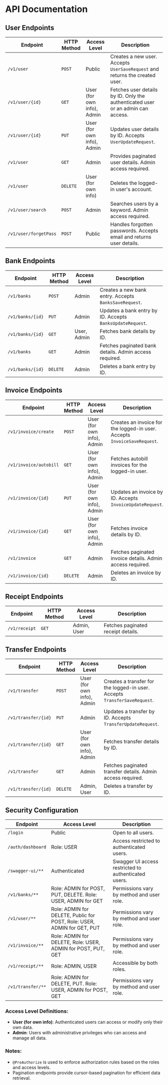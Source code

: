 # API Documentation

## User Endpoints

| **Endpoint**            | **HTTP Method** | **Access Level**                                     | **Description**                                                                 |
|-------------------------|-----------------|------------------------------------------------------|---------------------------------------------------------------------------------|
| `/v1/user`              | `POST`          | Public                                               | Creates a new user. Accepts `UserSaveRequest` and returns the created user.     |
| `/v1/user/{id}`         | `GET`           | User (for own info), Admin                           | Fetches user details by ID. Only the authenticated user or an admin can access. |
| `/v1/user/{id}`         | `PUT`           | User (for own info), Admin                           | Updates user details by ID. Accepts `UserUpdateRequest`.                        |
| `/v1/user`              | `GET`           | Admin                                                | Provides paginated user details. Admin access required.                         |
| `/v1/user`              | `DELETE`        | User (for own info)                                  | Deletes the logged-in user's account.                                           |
| `/v1/user/search`       | `POST`          | Admin                                                | Searches users by a keyword. Admin access required.                             |
| `/v1/user/forgetPass`   | `POST`          | Public                                               | Handles forgotten passwords. Accepts email and returns user details.            |

## Bank Endpoints

| **Endpoint**            | **HTTP Method** | **Access Level**                                     | **Description**                                                                 |
|-------------------------|-----------------|------------------------------------------------------|---------------------------------------------------------------------------------|
| `/v1/banks`             | `POST`          | Admin                                                | Creates a new bank entry. Accepts `BanksSaveRequest`.                           |
| `/v1/banks/{id}`        | `PUT`           | Admin                                                | Updates a bank entry by ID. Accepts `BanksUpdateRequest`.                       |
| `/v1/banks/{id}`        | `GET`           | User, Admin                                          | Fetches bank details by ID.                                                     |
| `/v1/banks`             | `GET`           | Admin                                                | Fetches paginated bank details. Admin access required.                          |
| `/v1/banks/{id}`        | `DELETE`        | Admin                                                | Deletes a bank entry by ID.                                                     |

## Invoice Endpoints

| **Endpoint**            | **HTTP Method** | **Access Level**                                     | **Description**                                                                 |
|-------------------------|-----------------|------------------------------------------------------|---------------------------------------------------------------------------------|
| `/v1/invoice/create`     | `POST`          | User (for own info), Admin                           | Creates an invoice for the logged-in user. Accepts `InvoiceSaveRequest`.        |
| `/v1/invoice/autobill`   | `GET`           | User (for own info), Admin                           | Fetches autobill invoices for the logged-in user.                               |
| `/v1/invoice/{id}`       | `PUT`           | User (for own info), Admin                           | Updates an invoice by ID. Accepts `InvoiceUpdateRequest`.                       |
| `/v1/invoice/{id}`       | `GET`           | User (for own info), Admin                           | Fetches invoice details by ID.                                                  |
| `/v1/invoice`            | `GET`           | Admin                                                | Fetches paginated invoice details. Admin access required.                       |
| `/v1/invoice/{id}`       | `DELETE`        | Admin                                                | Deletes an invoice by ID.                                                       |

## Receipt Endpoints

| **Endpoint**            | **HTTP Method** | **Access Level**                                     | **Description**                                                                 |
|-------------------------|-----------------|------------------------------------------------------|---------------------------------------------------------------------------------|
| `/v1/receipt`           | `GET`           | Admin, User                                          | Fetches paginated receipt details.                                              |

## Transfer Endpoints

| **Endpoint**            | **HTTP Method** | **Access Level**                                     | **Description**                                                                 |
|-------------------------|-----------------|------------------------------------------------------|---------------------------------------------------------------------------------|
| `/v1/transfer`          | `POST`          | User (for own info), Admin                           | Creates a transfer for the logged-in user. Accepts `TransferSaveRequest`.        |
| `/v1/transfer/{id}`     | `PUT`           | Admin                                                | Updates a transfer by ID. Accepts `TransferUpdateRequest`.                      |
| `/v1/transfer/{id}`     | `GET`           | User (for own info), Admin                           | Fetches transfer details by ID.                                                 |
| `/v1/transfer`          | `GET`           | Admin                                                | Fetches paginated transfer details. Admin access required.                      |
| `/v1/transfer/{id}`     | `DELETE`        | Admin, User                                          | Deletes a transfer by ID.                                                       |

## Security Configuration

| **Endpoint**            | **Access Level**                                     | **Description**                                                                 |
|-------------------------|------------------------------------------------------|---------------------------------------------------------------------------------|
| `/login`                | Public                                               | Open to all users.                                                              |
| `/auth/dashboard`       | Role: USER                                           | Access restricted to authenticated users.                                       |
| `/swagger-ui/**`        | Authenticated                                        | Swagger UI access restricted to authenticated users.                            |
| `/v1/banks/**`          | Role: ADMIN for POST, PUT, DELETE. Role: USER, ADMIN for GET | Permissions vary by method and user role.                                        |
| `/v1/user/**`           | Role: ADMIN for DELETE, Public for POST, Role: USER, ADMIN for GET, PUT | Permissions vary by method and user role.                                       |
| `/v1/invoice/**`        | Role: ADMIN for DELETE, Role: USER, ADMIN for POST, PUT, GET | Permissions vary by method and user role.                                       |
| `/v1/receipt/**`        | Role: ADMIN, USER                                   | Accessible by both roles.                                                       |
| `/v1/transfer/**`       | Role: ADMIN for DELETE, PUT. Role: USER, ADMIN for POST, GET | Permissions vary by method and user role.                                       |

### Access Level Definitions:
- **User (for own info)**: Authenticated users can access or modify only their own data.
- **Admin**: Users with administrative privileges who can access and manage all data.

### Notes:
- `@PreAuthorize` is used to enforce authorization rules based on the roles and access levels.
- Pagination endpoints provide cursor-based pagination for efficient data retrieval.


